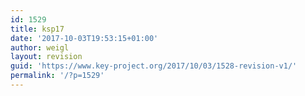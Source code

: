 ```yaml
---
id: 1529
title: ksp17
date: '2017-10-03T19:53:15+01:00'
author: weigl
layout: revision
guid: 'https://www.key-project.org/2017/10/03/1528-revision-v1/'
permalink: '/?p=1529'
---
```


